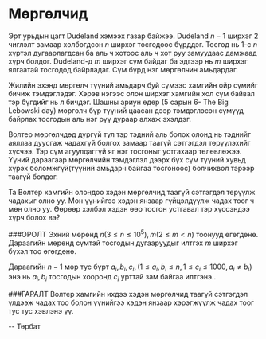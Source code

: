 Мөргөлчид
=========

Эрт урьдын цагт Dudeland хэмээх газар байжээ. Dudeland $n-1$ ширхэг 2 чиглэлт замаар холбогдсон $n$ ширхэг тосгодоос бүрддэг. Тосгод нь $1$-с $n$ хүртэл дугаарлагдсан ба аль ч хотоос аль ч хот руу замуудаас дамжаад хүрч болдог. Dudeland-д $m$ ширхэг сүм  байдаг ба эдгээр нь $m$ ширхэг ялгаатай тосгодод байрладаг. Сүм бүрд нэг мөргөлчин амьдардаг.

Жилийн эхэнд мөргөлч түүний амьдарч буй сүмээс хамгийн ойр сүмийг бичиж тэмдэглэдэг. Хэрэв нэгээс олон ширхэг хамгийн хол сүм байвал тэр бүгдийг нь л бичдэг. Шашны ариун өдөр (5 сарын 6- The Big Lebowski day) мөргөлч бүр түүний цаасан дээр тэмдэглэсэн сүмүүд байрлах тосгодын аль нэг рүү дураар алхаж эхэлдэг.

Волтер мөргөлчдөд  дургүй тул тэр тэдний аль болох олонд нь тэднийг аяллаа дуусгаж чадахгүй болгох замаар таагүй сэтгэгдэл төрүүлэхийг хүсчээ. Тэр сүм агуулдаггүй яг нэг тосгоныг устгахаар төлөвлөжээ. Үүний дараагаар мөргөлчийн тэмдэглэл дээрх бүх сүм түүний хувьд хүрэх боломжгүй(түүний амьдарч байгаа тосгоноос) болчихвол тэрээр таагүй болдог.   

Та Волтер хамгийн олондоо хэдэн мөргөлчид таагүй сэтгэгдэл төрүүлж чадахыг олно уу. Мөн үүнийгээ хэдэн янзаар гүйцэлдүүлж чадах тоог ч мөн олно уу. Өөрөөр хэлбэл  хэдэн өөр тосгон устгавал тэр хүссэндээ хүрч болох вэ?

###ОРОЛТ
Эхний мөрөнд $n (3\le n\le 10^5), m (2\le m<n)$ тоонууд өгөгдөнө. Дараагийн мөрөнд сүмтэй тосгодын дугааруудыг илтгэх $m$ ширхэг бүхэл тоо өгөгдөнө.

Дараагийн $n-1$ мөр тус бүрт $a_i, b_i, c_i,  (1\le a_i,b_i\le n,1\le c_i\le 1000,a_i\not= b_i)$ энэ нь $a_i, b_i$ тосгодын хооронд $c_i$ урттай зам байгаа илтгэнэ..

###ГАРАЛТ
Волтер хамгийн ихдээ хэдэн мөргөлчид таагүй сэтгэгдэл үлдээж чадах тоо болон үүнийгээ хэдэн янзаар хэрэгжүүлж чадах тоог тус тус хэвлэнэ үү.

-- Төрбат

